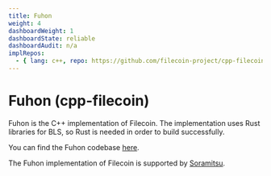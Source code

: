 ```yaml
---
title: Fuhon
weight: 4
dashboardWeight: 1
dashboardState: reliable
dashboardAudit: n/a
implRepos: 
  - { lang: c++, repo: https://github.com/filecoin-project/cpp-filecoin }
---
```


# Fuhon (cpp-filecoin)

Fuhon is the C++ implementation of Filecoin. The implementation uses Rust libraries for BLS, so Rust is needed in order to build successfully.

You can find the Fuhon codebase [here](https://github.com/filecoin-project/cpp-filecoin).

The Fuhon implementation of Filecoin is supported by [Soramitsu](https://soramitsu.co.jp/).